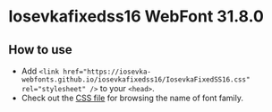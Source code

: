 # Iosevkafixedss16 WebFont 31.8.0

## How to use

- Add `<link href="https://iosevka-webfonts.github.io/iosevkafixedss16/IosevkaFixedSS16.css" rel="stylesheet" />` to your `<head>`.
- Check out the [CSS file](./IosevkaFixedSS16.css) for browsing the name of font family.
